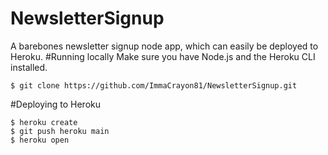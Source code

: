 # NewsletterSignup

A barebones newsletter signup node app, which can easily be deployed to Heroku.
#Running locally
Make sure you have Node.js and the Heroku CLI installed.
```
$ git clone https://github.com/ImmaCrayon81/NewsletterSignup.git
```

#Deploying to Heroku
```
$ heroku create
$ git push heroku main
$ heroku open
```
